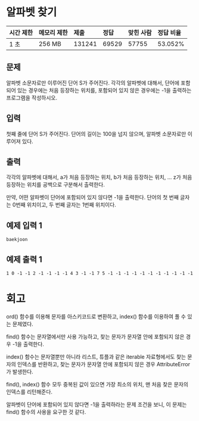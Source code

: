 # 알파벳 찾기

| 시간 제한 | 메모리 제한 | 제출   | 정답  | 맞힌 사람 | 정답 비율 |
| :-------- | :---------- | :----- | :---- | :-------- | :-------- |
| 1 초      | 256 MB      | 131241 | 69529 | 57755     | 53.052%   |

## 문제

알파벳 소문자로만 이루어진 단어 S가 주어진다. 각각의 알파벳에 대해서, 단어에 포함되어 있는 경우에는 처음 등장하는 위치를, 포함되어 있지 않은 경우에는 -1을 출력하는 프로그램을 작성하시오.

## 입력

첫째 줄에 단어 S가 주어진다. 단어의 길이는 100을 넘지 않으며, 알파벳 소문자로만 이루어져 있다.

## 출력

각각의 알파벳에 대해서, a가 처음 등장하는 위치, b가 처음 등장하는 위치, ... z가 처음 등장하는 위치를 공백으로 구분해서 출력한다.

만약, 어떤 알파벳이 단어에 포함되어 있지 않다면 -1을 출력한다. 단어의 첫 번째 글자는 0번째 위치이고, 두 번째 글자는 1번째 위치이다.

## 예제 입력 1 

```
baekjoon
```

## 예제 출력 1 

```
1 0 -1 -1 2 -1 -1 -1 -1 4 3 -1 -1 7 5 -1 -1 -1 -1 -1 -1 -1 -1 -1 -1 -1
```

# 회고

ord() 함수를 이용해 문자를 아스키코드로 변환하고, index() 함수를 이용하여 풀 수 있는 문제였다.

find() 함수는 문자열에서만 사용 가능하고, 찾는 문자가 문자열 안에 포함되지 않은 경우 -1을 출력한다.

index() 함수는 문자열뿐만 아니라 리스트, 튜플과 같은 iterable 자료형에서도 찾는 문자의 인덱스를 반환하고, 찾는 문자가 문자열 안에 포함되지 않은 경우 AttributeError가 발생한다.

find(), index() 함수 모두 중복된 값이 있으면 가장 최소의 위치, 맨 처음 찾은 문자의 인덱스를 리턴해준다.

알파벳이 단어에 포함되어 있지 않다면 -1을 출력하라는 문제 조건을 보니, 이 문제는 find() 함수의 사용을 요구한 것 같다.